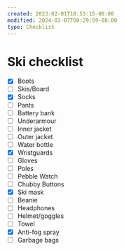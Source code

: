 ```yaml
---
created: 2023-02-01T18:53:15-08:00
modified: 2024-03-07T00:29:59-08:00
type: Checklist
---
```


# Ski checklist

- [x] Boots
- [ ] Skis/Board
- [x] Socks
- [ ] Pants
- [ ] Battery bank
- [ ] Underarmour
- [ ] Inner jacket
- [ ] Outer jacket
- [ ] Water bottle
- [x] Wristguards
- [ ] Gloves
- [ ] Poles
- [ ] Pebble Watch
- [ ] Chubby Buttons
- [x] Ski mask
- [ ] Beanie
- [ ] Headphones
- [ ] Helmet/goggles
- [ ] Towel 
- [x] Anti-fog spray
- [ ] Garbage bags 
